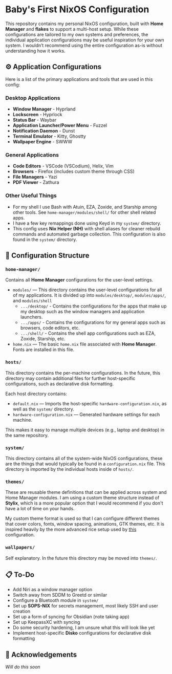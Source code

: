 # Baby's First NixOS Configuration

This repository contains my personal NixOS configuration, built with **Home Manager** and **flakes** to support a multi-host setup. While these configurations are tailored to my own systems and preferences, the individual application configurations may be useful inspiration for your own system. I wouldn’t recommend using the entire configuration as-is without understanding how it works.

## ⚙️ Application Configurations
Here is a list of the primary applications and tools that are used in this config:

### Desktop Applications
- **Window Manager** - Hyprland
- **Lockscreen** - Hyprlock
- **Status Bar** - Waybar
- **Application Launcher/Power Menu** - Fuzzel
- **Notification Daemon** - Dunst
- **Terminal Emulator** - Kitty, Ghostty
- **Wallpaper Engine** - SWWW

### General Applications
- **Code Editors** - VSCode (VSCodium), Helix, Vim
- **Browsers** - Firefox (includes custom theme through CSS)
- **File Managers** - Yazi
- **PDF Viewer** - Zathura

### Other Useful Things
- For my shell I use Bash with Atuin, EZA, Zoxide, and Starship among other tools. See `home-manager/modules/shell/` for other shell related apps.
- I have a few key remappings done using Keyd in my `system/` directory.
- This config uses **Nix Helper (NH)** with shell aliases for cleaner rebuild commands and automated garbage collection. This configuration is also found in the `system/` directory. 

## 📂 Configuration Structure

### `home-manager/`
Contains all **Home Manager** configurations for the user-level settings.  
- `modules/` — This directory contains the user-level configurations for all of my applications. It is divided up into `modules/desktop/`, `modules/apps/`, and `modules/shell`
  - `.../desktop/` - Contains the configurations for the apps that make up my desktop such as the window managers and application launchers. 
  - `.../apps/` - Contains the configurations for my general apps such as browsers, code editors, etc. 
  - `.../shell/` - Contains the shell app configurations such as EZA, Zoxide, Starship, etc. 
- `home.nix` — The basic `home.nix` file associated with **Home Manager**. Fonts are installed in this file. 

### `hosts/`
This directory contains the per-machine configurations. In the future, this directory may contain additional files for further host-specific configurations, such as declarative disk formatting. 

Each host directory contains:
- `default.nix` — Imports the host-specific `hardware-configuration.nix`, as well as the `system/` directory. 
- `hardware-configuration.nix` — Generated hardware settings for each machine.

This makes it easy to manage multiple devices (e.g., laptop and desktop) in the same repository.

### `system/`
This directory contains all of the system-wide NixOS configurations, these are the things that would typically be found in a `configuration.nix` file. This directory is imported by the individual hosts inside of `hosts/`. 

### `themes/`
These are reusable theme definitions that can be applied across system and Home Manager modules. I am using a custom theme structure instead of **Stylix**, which is a more popular option that I would recommend if you don't have a lot of time on your hands. 

My custom theme format is used so that I can configure different themes that cover colors, fonts, window spacing, animations, GTK themes, etc. It is inspired heavily by the more advanced rice setup used by [this](https://git.nx2.site/nx2/dotfiles) configuration. 

### `wallpapers/`
Self explanatory. In the future this directory may be moved into `themes/`. 

## 📋 To-Do
- Add Niri as a window manager option
- Switch away from SDDM to Greetd or similar
- Configure a Bluetooth module in `system/`
- Set up **SOPS-NIX** for secrets management, most likely SSH and user creation
- Set up a form of syncing for Obsidian (note taking app)
- Set up KeepassXC with syncing
- Do some security hardening, I am unsure what this will look like yet
- Implement host-specific **Disko** configurations for declarative disk formatting

## 🙏 Acknowledgements
*Will do this soon*
